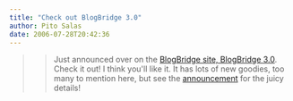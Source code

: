 ```yaml
---
title: "Check out BlogBridge 3.0"
author: Pito Salas
date: 2006-07-28T20:42:36
---
```



>>

>> Just announced over on the [BlogBridge site, BlogBridge
3.0](<http://www.blogbridge.com/archives/2006/07/announcing_blog_3.php>).
Check it out! I think you'll like it. It has lots of new goodies, too many to
mention here, but see the
[announcement](<http://www.blogbridge.com/archives/2006/07/announcing_blog_3.php>)
for the juicy details!


